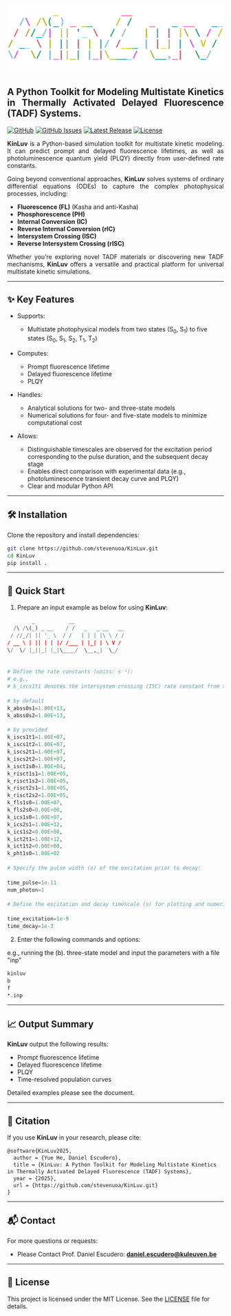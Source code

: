 <h1 align="left">
  <a href="https://github.com/stevenuoa/KinLuv.git"><img src="https://github.com/stevenuoa/KinLuv/blob/main/logo_transparent.png" alt="Markdownify" width="600"></a>
</h1>

<h2 align="justify">A Python Toolkit for Modeling Multistate Kinetics in Thermally Activated Delayed Fluorescence (TADF) Systems.</h2>

<div align="left">
 
[![GitHub](https://img.shields.io/github/stars/stevenuoa/KinLuv?style=social)](https://github.com/stevenuoa/KinLuv)
[![GitHub Issues](https://img.shields.io/github/issues/stevenuoa/KinLuv?color=4aa8d8&style=flat-square)](https://github.com/stevenuoa/KinLuv/issues)
[![Latest Release](https://img.shields.io/github/v/release/stevenuoa/KinLuv?include_prereleases&color=6a5acd&style=flat-square)](https://github.com/stevenuoa/KinLuv/releases/latest)
[![License](https://img.shields.io/github/license/stevenuoa/KinLuv?color=2db27d&style=flat-square)](https://github.com/stevenuoa/KinLuv/blob/main/LICENSE)

</div>

<div align="justify">

**KinLuv** is a Python-based simulation toolkit for multistate kinetic modeling. It can predict prompt and delayed fluorescence lifetimes, as well as photoluminescence quantum yield (PLQY) directly from user-defined rate constants.

Going beyond conventional approaches, **KinLuv** solves systems of ordinary differential equations (ODEs) to capture the complex photophysical processes, including:

- **Fluorescence (FL)** (Kasha and anti-Kasha)
- **Phosphorescence (PH)**
- **Internal Conversion (IC)**
- **Reverse Internal Conversion (rIC)**
- **Intersystem Crossing (ISC)**
- **Reverse Intersystem Crossing (rISC)**

Whether you’re exploring novel TADF materials or discovering new TADF mechanisms, **KinLuv** offers a versatile and practical platform for universal multistate kinetic simulations.

</div>

---

## ✨ Key Features

* Supports:
  * Multistate photophysical models from two states (S<sub>0</sub>, S<sub>1</sub>) to five states (S<sub>0</sub>, S<sub>1</sub>, S<sub>2</sub>, T<sub>1</sub>, T<sub>2</sub>)
  
* Computes:
  * Prompt fluorescence lifetime
  * Delayed fluorescence lifetime
  * PLQY
    
* Handles:
  * Analytical solutions for two- and three-state models
  * Numerical solutions for four- and five-state models to minimize computational cost
    
* Allows:
  * Distinguishable timescales are observed for the excitation period corresponding to the pulse duration, and the subsequent decay stage
  * Enables direct comparison with experimental data (e.g., photoluminescence transient decay curve and PLQY)
  * Clear and modular Python API

---

## 🛠 Installation

Clone the repository and install dependencies:

```bash
git clone https://github.com/stevenuoa/KinLuv.git
cd KinLuv
pip install .
```
---

## 🚀 Quick Start

1. Prepare an input example as below for using **KinLuv**:

```python
        _           __
  /\ /\(_) _ __    / /   _   _ __   __
 / //_/| || '_ \  / /   | | | |\ \ / /
/ __ \ | || | | |/ /___ | |_| | \ V /
\/  \/ |_||_| |_|\____/  \__,_|  \_/


# Define the rate constants (units: s⁻¹):
# e.g.,
# k_iscs1t1 denotes the intersystem crossing (ISC) rate constant from the first singlet excited state (S1) to the first triplet state (T1).

# by default
k_abss0s1=1.00E+13,
k_abss0s2=1.00E+13,

# by provided
k_iscs1t1=1.00E+07,
k_iscs1t2=1.00E+07,
k_iscs2t1=1.00E+07,
k_iscs2t2=1.00E+07,
k_isct1s0=1.00E+04,
k_risct1s1=1.00E+05,
k_risct1s2=1.00E+05,
k_risct2s1=1.00E+05,
k_risct2s2=1.00E+05,
k_fls1s0=1.00E+07,
k_fls2s0=0.00E+00,
k_ics1s0=1.00E+07,
k_ics2s1=1.00E+12,
k_ics1s2=0.00E+00,
k_ict2t1=1.00E+12,
k_ict1t2=0.00E+00,
k_pht1s0=1.00E+02

# Specify the pulse width (s) of the excitation prior to decay:

time_pulse=1e-11
num_photon=1

# Define the excitation and decay timescale (s) for plotting and numerical solving (four- and five-state models):

time_excitation=1e-9
time_decay=1e-3

```
2. Enter the following commands and options:
   
e.g., running the (b). three-state model and input the parameters with a file "inp"

```bash
kinluv
b
f
*.inp
```
---

## 📈 Output Summary

**KinLuv** output the following results:
  * Prompt fluorescence lifetime 
  * Delayed fluorescence lifetime 
  * PLQY 
  * Time-resolved population curves
    
Detailed examples please see the document.

---

## 📝 Citation

If you use **KinLuv** in your research, please cite:

```
@software{KinLuv2025,
  author = {Yue He, Daniel Escudero},
  title = {KinLuv: A Python Toolkit for Modeling Multistate Kinetics in Thermally Activated Delayed Fluorescence (TADF) Systems},
  year = {2025},
  url = {https://github.com/stevenuoa/KinLuv.git}
}
```

---

## 📬 Contact

For more questions or requests:

* Please Contact Prof. Daniel Escudero: **[daniel.escudero@kuleuven.be](mailto:daniel.escudero@kuleuven.be)**

---

## 📄 License

This project is licensed under the MIT License. See the [LICENSE](https://github.com/stevenuoa/KinLuv/blob/main/LICENSE) file for details.

